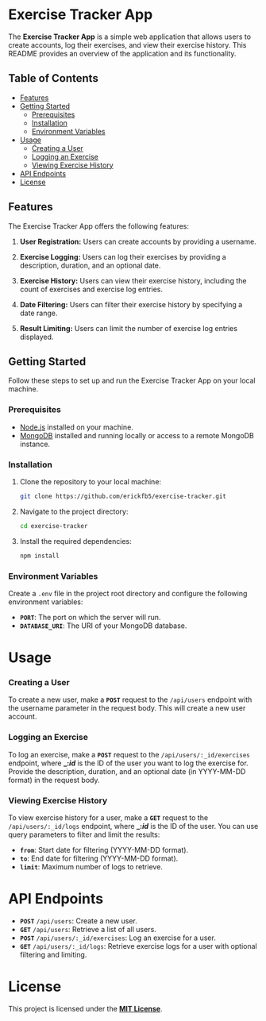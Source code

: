 # Exercise Tracker App

The **Exercise Tracker App** is a simple web application that allows users to create accounts, log their exercises, and view their exercise history. This README provides an overview of the application and its functionality.

## Table of Contents

- [Features](#features)
- [Getting Started](#getting-started)
  - [Prerequisites](#prerequisites)
  - [Installation](#installation)
  - [Environment Variables](#environment-variables)
- [Usage](#usage)
  - [Creating a User](#creating-a-user)
  - [Logging an Exercise](#logging-an-exercise)
  - [Viewing Exercise History](#viewing-exercise-history)
- [API Endpoints](#api-endpoints)
- [License](#license)

## Features

The Exercise Tracker App offers the following features:

1. **User Registration:** Users can create accounts by providing a username.

2. **Exercise Logging:** Users can log their exercises by providing a description, duration, and an optional date.

3. **Exercise History:** Users can view their exercise history, including the count of exercises and exercise log entries.

4. **Date Filtering:** Users can filter their exercise history by specifying a date range.

5. **Result Limiting:** Users can limit the number of exercise log entries displayed.

## Getting Started

Follow these steps to set up and run the Exercise Tracker App on your local machine.

### Prerequisites

- [Node.js](https://nodejs.org/) installed on your machine.
- [MongoDB](https://www.mongodb.com/try/download/community) installed and running locally or access to a remote MongoDB instance.

### Installation

1. Clone the repository to your local machine:
   ```bash 
   git clone https://github.com/erickfb5/exercise-tracker.git
2. Navigate to the project directory:
   ```bash
   cd exercise-tracker
3. Install the required dependencies:
   ```bash
   npm install
### Environment Variables
Create a `.env` file in the project root directory and configure the following environment variables:

- **`PORT`**: The port on which the server will run.
- **`DATABASE_URI`**: The URI of your MongoDB database.

# Usage

### Creating a User
To create a new user, make a **`POST`** request to the `/api/users` endpoint with the username parameter in the request body. This will create a new user account.

### Logging an Exercise
To log an exercise, make a **`POST`** request to the `/api/users/:_id/exercises` endpoint, where **_:_id_** is the ID of the user you want to log the exercise for. Provide the description, duration, and an optional date (in YYYY-MM-DD format) in the request body.

### Viewing Exercise History
To view exercise history for a user, make a **`GET`** request to the `/api/users/:_id/logs` endpoint, where **_:_id_** is the ID of the user. You can use query parameters to filter and limit the results:

- **`from`**: Start date for filtering (YYYY-MM-DD format).
- **`to`**: End date for filtering (YYYY-MM-DD format).
- **`limit`**: Maximum number of logs to retrieve.

# API Endpoints

- **`POST`** `/api/users`: Create a new user.
- **`GET`** `/api/users`: Retrieve a list of all users.
- **`POST`** `/api/users/:_id/exercises`: Log an exercise for a user.
- **`GET`** `/api/users/:_id/logs`: Retrieve exercise logs for a user with optional filtering and limiting.

# License
This project is licensed under the **[MIT License](https://spdx.org/licenses/MIT.html)**.